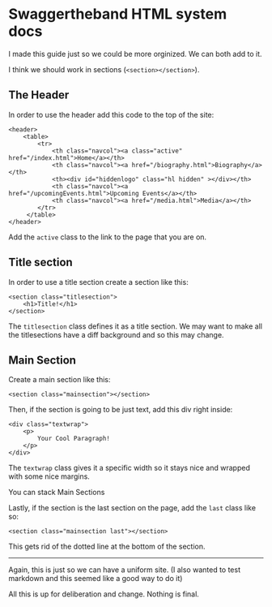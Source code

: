 # Swaggertheband HTML system docs
I made this guide just so we could be more orginized. We can both add to it. 

I think we should work in sections (`<section></section>`). 

## The Header
In order to use the header add this code to the top of the site: 

    <header>
        <table>
            <tr>
                <th class="navcol"><a class="active" href="/index.html">Home</a></th>
                <th class="navcol"><a href="/biography.html">Biography</a></th>
                <th><div id="hiddenlogo" class="hl hidden" ></div></th>
                <th class="navcol"><a  href="/upcomingEvents.html">Upcoming Events</a></th>
                <th class="navcol"><a href="/media.html">Media</a></th>
            </tr>
         </table>
    </header>

Add the `active` class to the link to the page that you are on. 

## Title section

In order to use a title section create a section like this: 

    <section class="titlesection">
        <h1>Title!</h1>
    </section>

The `titlesection` class defines it as a title section. We may want to make all the titlesections have a diff background and so this may change. 

## Main Section

Create a main section like this: 

    <section class="mainsection"></section>

Then, if the section is going to be just text, add this div right inside: 

    <div class="textwrap">
        <p>
            Your Cool Paragraph!
        </p>
    </div>

The `textwrap` class gives it a specific width so it stays nice and wrapped with some nice margins. 

You can stack Main Sections

Lastly, if the section is the last section on the page, add the `last` class like so:

    <section class="mainsection last"></section>

This gets rid of the dotted line at the bottom of the section. 

<hr>

Again, this is just so we can have a uniform site. (I also wanted to test markdown and this seemed like a good way to do it)

All this is up for deliberation and change. Nothing is final. 
